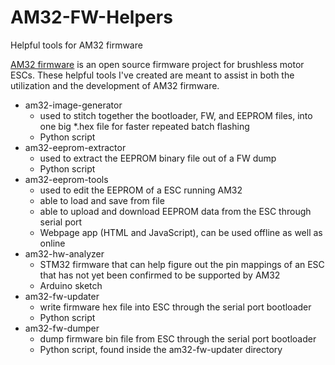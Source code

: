 # AM32-FW-Helpers
Helpful tools for AM32 firmware

[AM32 firmware](https://github.com/AlkaMotors/AM32-MultiRotor-ESC-firmware) is an open source firmware project for brushless motor ESCs. These helpful tools I've created are meant to assist in both the utilization and the development of AM32 firmware.

 * am32-image-generator
   * used to stitch together the bootloader, FW, and EEPROM files, into one big *.hex file for faster repeated batch flashing
   * Python script
 * am32-eeprom-extractor
   * used to extract the EEPROM binary file out of a FW dump
   * Python script
 * am32-eeprom-tools
   * used to edit the EEPROM of a ESC running AM32
   * able to load and save from file
   * able to upload and download EEPROM data from the ESC through serial port
   * Webpage app (HTML and JavaScript), can be used offline as well as online
 * am32-hw-analyzer
   * STM32 firmware that can help figure out the pin mappings of an ESC that has not yet been confirmed to be supported by AM32
   * Arduino sketch
 * am32-fw-updater
   * write firmware hex file into ESC through the serial port bootloader
   * Python script
 * am32-fw-dumper
   * dump firmware bin file from ESC through the serial port bootloader
   * Python script, found inside the am32-fw-updater directory
